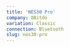 ```yaml
---
title: 'NES30 Pro'
company: 8Bitdo
variation: Classic
connection: Bluetooth
slug: nes30-pro
---
```

